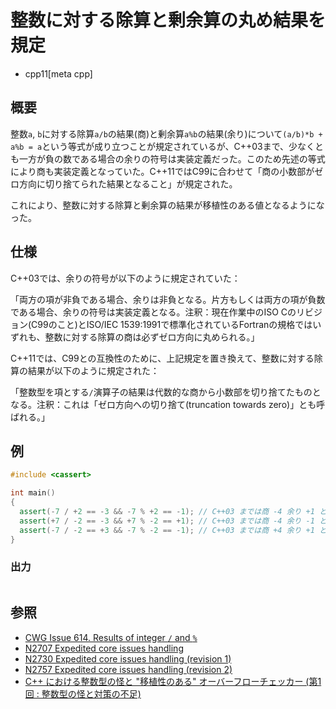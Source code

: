 # 整数に対する除算と剰余算の丸め結果を規定
* cpp11[meta cpp]

## 概要
整数`a`, `b`に対する除算`a/b`の結果(商)と剰余算`a%b`の結果(余り)について`(a/b)*b + a%b = a`という等式が成り立つことが規定されているが、C++03まで、少なくとも一方が負の数である場合の余りの符号は実装定義だった。このため先述の等式により商も実装定義となっていた。C++11ではC99に合わせて「商の小数部がゼロ方向に切り捨てられた結果となること」が規定された。

これにより、整数に対する除算と剰余算の結果が移植性のある値となるようになった。


## 仕様
C++03では、余りの符号が以下のように規定されていた：

「両方の項が非負である場合、余りは非負となる。片方もしくは両方の項が負数である場合、余りの符号は実装定義となる。注釈：現在作業中のISO Cのリビジョン(C99のこと)とISO/IEC 1539:1991で標準化されているFortranの規格ではいずれも、整数に対する除算の商は必ずゼロ方向に丸められる。」

C++11では、C99との互換性のために、上記規定を置き換えて、整数に対する除算の結果が以下のように規定された：

「整数型を項とする`/`演算子の結果は代数的な商から小数部を切り捨てたものとなる。注釈：これは「ゼロ方向への切り捨て(truncation towards zero)」とも呼ばれる。」


## 例
```cpp example
#include <cassert>

int main()
{
  assert(-7 / +2 == -3 && -7 % +2 == -1); // C++03 までは商 -4 余り +1 となる実装も規格適合
  assert(+7 / -2 == -3 && +7 % -2 == +1); // C++03 までは商 -4 余り -1 となる実装も規格適合
  assert(-7 / -2 == +3 && -7 % -2 == -1); // C++03 までは商 +4 余り +1 となる実装も規格適合
}
```

### 出力
```
```


## 参照
- [CWG Issue 614. Results of integer `/` and `%`](http://www.open-std.org/jtc1/sc22/wg21/docs/cwg_defects.html#614)
- [N2707 Expedited core issues handling](http://www.open-std.org/jtc1/sc22/wg21/docs/papers/2008/n2707.html)
- [N2730 Expedited core issues handling (revision 1)](http://www.open-std.org/jtc1/sc22/wg21/docs/papers/2008/n2730.html)
- [N2757 Expedited core issues handling (revision 2)](http://www.open-std.org/jtc1/sc22/wg21/docs/papers/2008/n2757.htm)
- [C++ における整数型の怪と "移植性のある" オーバーフローチェッカー (第1回 : 整数型の怪と対策の不足)](http://qiita.com/a4lg/items/541c9d9dd5d874eeef2f)

